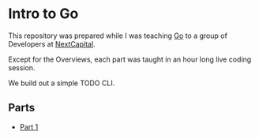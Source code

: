 # Intro to Go

This repository was prepared while I was teaching [Go](https://golang.org) to a group of Developers at [NextCapital](https://nextcapital.com).

Except for the Overviews, each part was taught in an hour long live coding session.

We build out a simple TODO CLI.

## Parts
  - [Part 1](part1/README.md)
